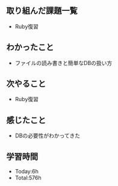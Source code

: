 ## 取り組んだ課題一覧
- Ruby復習
## わかったこと
- ファイルの読み書きと簡単なDBの扱い方
## 次やること
- Ruby復習
## 感じたこと
- DBの必要性がわかってきた
## 学習時間
- Today:6h
- Total:576h
